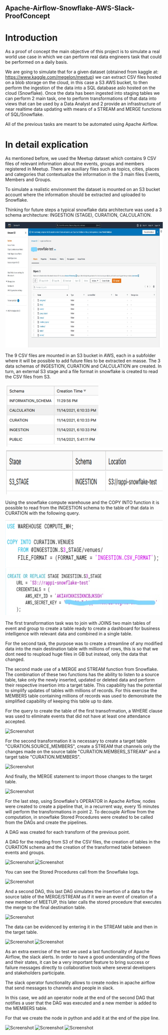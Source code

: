 ## Apache-Airflow-Snowflake-AWS-Slack-ProofConcept

# Introduction

As a proof of concept the main objective of this project is to simulate a real world use case in which we can perform real data engineers task that could be performed on a daily basis.

We are going to simulate that for a given dataset (obtained from kaggle at: https://www.kaggle.com/megelon/meetup) we can extract CSV files hosted on a blob storage on the cloud, in this case a S3 AWS bucket, to then perform the ingestion of the data into a SQL database aslo hosted on the cloud (Snowflake). Once the data has been ingested into staging tables we can perform 2 main task, one to perform transformations of that data into views that can be used by a Data Analyst and 2 provide an infrastructure of near realtime data updating with means of a STREAM and MERGE functions of SQL/Snowflake.

All of the previous tasks are meant to be automated using Apache Airflow.

# In detail explication

As mentioned before, we used the Meetup dataset which contains 9 CSV files of relevant information about the events, groups and members registered in Meetup. There are auxiliary files such as topics, cities, places and categories that contextualize the information in the 3 main files Events, Members and Groups.

To simulate a realistic environment the dataset is mounted on an S3 bucket account where the information should be extracted and uploaded to Snowflake.

Thinking for future steps a typical snowflake data architecture was used a 3 schema architecture: INGESTION (STAGE), CURATION, CALCULATION.

<img src="/Pictures/Pic1.jpg" height="400" alt="Screenshot"/> 

The 9 CSV files are mounted in an S3 bucket in AWS, each in a subfolder where it will be possible to add future files to be extracted en masse. The 3 data schemas of INGESTION, CURATION and CALCULATION are created. In turn, an external S3 stage and a file format in snowflake is created to read the CSV files from S3.

<img src="/Pictures/Pic2.png" height="200" alt="Screenshot"/> 

<img src="/Pictures/Pic3.png" height="150" alt="Screenshot"/> 

Using the snowflake compute warehouse and the COPY INTO function it is possible to read from the INGESTION schema to the table of that data in CURATION with the following query.

<img src="/Pictures/Pic4.png" height="150" alt="Screenshot"/> 

<img src="/Pictures/Pic4_1.jpg" height="150" alt="Screenshot"/> 

The first transformation task was to join with JOINS two main tables of event and group to create a table ready to create a dashboard for business intelligence with relevant data and combined in a single table.

For the second task, the purpose was to create a streamline of any modified data into the main destination table with millions of rows, this is so that we dont need to reupload huge files in GB but instead, only the data that changed. 

The second made use of a MERGE and STREAM function from Snowflake. The combination of these two functions has the ability to listen to a source table, take only the newly inserted, updated or deleted data and perform their respective insertion into a target table. This capability has the potential to simplify updates of tables with millions of records. For this exercise the MEMBERS table containing millions of records was used to demonstrate the simplified capability of keeping this table up to date.

For the query to create the table of the first transofrmation, a WHERE clause was used to eliminate events that did not have at least one attendance accepted.

<img src="/Pictures/Pic5.jpg" height="400" alt="Screenshot"/> 

For the second transformation it is necessary to create a target table "CURATION.SOURCE_MEMBERS", create a STREAM that channels only the changes made on the source table "CURATION.MEMBERS_STREAM" and a target table "CURATION.MEMBERS".

<img src="/Pictures/Pic6.jpg" alt="Screenshot"/>

And finally, the MERGE statement to import those changes to the target table.

<img src="/Pictures/Pic7.jpg" alt="Screenshot"/>

For the last step, using Snowflake's OPERATOR in Apache Airflow, nodes were created to create a pipeline that, in a recurrent way, every 15 minutes will perform the transformations in point 2. To decouple Airflow from the computation, in snowflake Stored Procedures were created to be called from the DAGs and create the pipelines.

A DAG was created for each transform of the previous point.

A DAG for the reading from S3 of the CSV files, the creation of tables in the CURATION schema and the creation of the transformed table between events and groups.

<img src="/Pictures/Pic8.jpg" alt="Screenshot"/>

<img src="/Pictures/Pic9.jpg" alt="Screenshot"/>

You can see the Stored Procedures call from the Snowflake logs.

<img src="/Pictures/Pic10.jpg" alt="Screenshot"/>

And a second DAG, this last DAG simulates the insertion of a data to the source table of the MERGE/STREAM as if it were an event of creation of a new member of MEETUP, this later calls the stored procedure that executes the merge to the final destination table.

<img src="/Pictures/Pic11.jpg" alt="Screenshot"/>

The data can be evidenced by entering it in the STREAM table and then in the target table.

<img src="/Pictures/Pic12.jpg" alt="Screenshot"/>

<img src="/Pictures/Pic13.jpg" alt="Screenshot"/>

As an extra exercise of the test we used a last functionality of Apache Airflow, the slack alerts. In order to have a good understanding of the flows and their states, it can be a very important feature to bring success or failure messages directly to collaborative tools where several developers and stakeholders participate.

The slack operator functionality allows to create nodes in apache airflow that send messages to channels and people in slack.

In this case, we add an operator node at the end of the second DAG that notifies a user that the DAG was executed and a new member is added to the MEMBERS table.

For that we create the node in python and add it at the end of the pipe line.

<img src="/Pictures/Pic14.jpg" alt="Screenshot"/>
<img src="/Pictures/Pic15.jpg" alt="Screenshot"/>
<img src="/Pictures/Pic16.jpg" alt="Screenshot"/>

